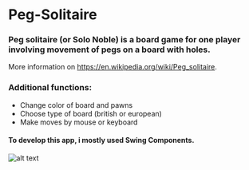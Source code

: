 # Peg-Solitaire
### Peg solitaire (or Solo Noble) is a board game for one player involving movement of pegs on a board with holes.
More information on https://en.wikipedia.org/wiki/Peg_solitaire.

### Additional functions: 
- Change color of board and pawns
- Choose type of board (british or european)
- Make moves by mouse or keyboard

#### To develop this app, i mostly used Swing Components.

![alt text](https://imgur.com/9JG4BSG.png)
